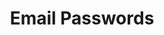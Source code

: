 ---
title: Email Passwords
excerpt: Get passwords for emails. AntiPublic Plus subscription required.
api:
  file: antipublic.json
  operationId: LicensePlus.EmailPasswords
hidden: false
---